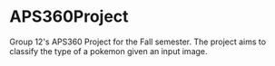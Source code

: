 # APS360Project
Group 12's APS360 Project for the Fall semester. The project aims to classify the type of a pokemon given an input image. 
